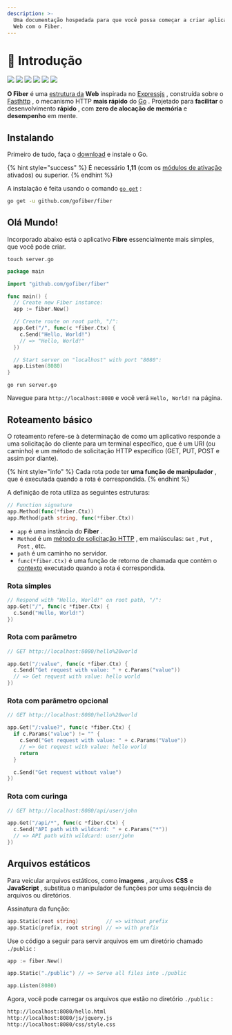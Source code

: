 ```yaml
---
description: >-
  Uma documentação hospedada para que você possa começar a criar aplicativos da
  Web com o Fiber.
---
```


# 📖 Introdução

[![](https://img.shields.io/github/release/gofiber/fiber?style=flat-square)](https://github.com/gofiber/fiber/releases) [![](https://img.shields.io/badge/api-documentation-blue?style=flat-square)](https://fiber.wiki) ![](https://img.shields.io/badge/goreport-A%2B-brightgreen?style=flat-square) [![](https://img.shields.io/badge/coverage-91%25-brightgreen?style=flat-square)](https://gocover.io/github.com/gofiber/fiber) [![](https://img.shields.io/travis/gofiber/fiber/master.svg?label=linux&style=flat-square)](https://travis-ci.org/gofiber/fiber) [![](https://img.shields.io/travis/gofiber/fiber/master.svg?label=windows&style=flat-square)](https://travis-ci.org/gofiber/fiber)

**O Fiber** é uma [estrutura da](https://github.com/expressjs/express) **Web** inspirada no [Expressjs](https://github.com/valyala/fasthttp) , construída sobre o [Fasthttp](https://github.com/valyala/fasthttp) , o mecanismo HTTP **mais rápido** do [Go](https://golang.org/doc/) . Projetado para **facilitar** o desenvolvimento **rápido** , com **zero de alocação de memória** e **desempenho** em mente.

## Instalando

Primeiro de tudo, faça o [download](https://golang.org/dl/) e instale o Go.

{% hint style="success" %}
É necessário **1,11** \(com os [módulos de ativação](https://golang.org/doc/go1.11#modules) ativados\) ou superior.
{% endhint %}

A instalação é feita usando o comando [`go get`](https://golang.org/cmd/go/#hdr-Add_dependencies_to_current_module_and_install_them) :

```bash
go get -u github.com/gofiber/fiber
```

## Olá Mundo!

Incorporado abaixo está o aplicativo **Fibre** essencialmente mais simples, que você pode criar.

```text
touch server.go
```

```go
package main

import "github.com/gofiber/fiber"

func main() {
  // Create new Fiber instance:
  app := fiber.New()

  // Create route on root path, "/":
  app.Get("/", func(c *fiber.Ctx) {
    c.Send("Hello, World!")
    // => "Hello, World!"
  })

  // Start server on "localhost" with port "8080":
  app.Listen(8080)
}
```

```text
go run server.go
```

Navegue para `http://localhost:8080` e você verá `Hello, World!` na página.

## Roteamento básico

O roteamento refere-se à determinação de como um aplicativo responde a uma solicitação do cliente para um terminal específico, que é um URI \(ou caminho\) e um método de solicitação HTTP específico \(GET, PUT, POST e assim por diante\).

{% hint style="info" %}
Cada rota pode ter **uma função de manipulador** , que é executada quando a rota é correspondida.
{% endhint %}

A definição de rota utiliza as seguintes estruturas:

```go
// Function signature
app.Method(func(*fiber.Ctx))
app.Method(path string, func(*fiber.Ctx))
```

* `app` é uma instância do **Fiber** .
* `Method` é um [método de solicitação HTTP](https://fiber.wiki/application#methods) , em maiúsculas: `Get` , `Put` , `Post` , etc.
* `path` é um caminho no servidor.
* `func(*fiber.Ctx)` é uma função de retorno de chamada que contém o [contexto](https://fiber.wiki/context) executado quando a rota é correspondida.

### Rota simples

```go
// Respond with "Hello, World!" on root path, "/":
app.Get("/", func(c *fiber.Ctx) {
  c.Send("Hello, World!")
})
```

### Rota com parâmetro

```go
// GET http://localhost:8080/hello%20world

app.Get("/:value", func(c *fiber.Ctx) {
  c.Send("Get request with value: " + c.Params("value"))
  // => Get request with value: hello world
})
```

### Rota com parâmetro opcional

```go
// GET http://localhost:8080/hello%20world

app.Get("/:value?", func(c *fiber.Ctx) {
  if c.Params("value") != "" {
    c.Send("Get request with value: " + c.Params("Value"))
    // => Get request with value: hello world
    return
  }

  c.Send("Get request without value")
})
```

### Rota com curinga

```go
// GET http://localhost:8080/api/user/john

app.Get("/api/*", func(c *fiber.Ctx) {
  c.Send("API path with wildcard: " + c.Params("*"))
  // => API path with wildcard: user/john
})
```

## Arquivos estáticos

Para veicular arquivos estáticos, como **imagens** , arquivos **CSS** e **JavaScript** , substitua o manipulador de funções por uma sequência de arquivos ou diretórios.

Assinatura da função:

```go
app.Static(root string)         // => without prefix
app.Static(prefix, root string) // => with prefix
```

Use o código a seguir para servir arquivos em um diretório chamado `./public` :

```go
app := fiber.New()

app.Static("./public") // => Serve all files into ./public

app.Listen(8080)
```

Agora, você pode carregar os arquivos que estão no diretório `./public` :

```bash
http://localhost:8080/hello.html
http://localhost:8080/js/jquery.js
http://localhost:8080/css/style.css
```

